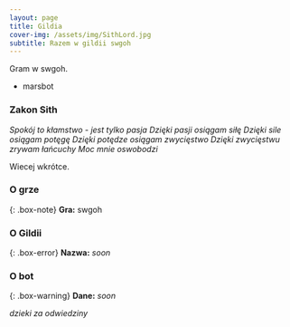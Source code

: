 ```yaml
---
layout: page
title: Gildia
cover-img: /assets/img/SithLord.jpg
subtitle: Razem w gildii swgoh
---
```


Gram w swgoh.

- marsbot


### Zakon Sith

*Spokój to kłamstwo - jest tylko pasja
Dzięki pasji osiągam siłę
Dzięki sile osiągam potęgę
Dzięki potędze osiągam zwycięstwo
Dzięki zwycięstwu zrywam łańcuchy
Moc mnie oswobodzi*



Wiecej wkrótce.



### O grze

{: .box-note}
**Gra:** swgoh

### O Gildii

{: .box-error}
**Nazwa:** *soon*<br/>

### O bot

{: .box-warning}
**Dane:** *soon*<br/>




*dzieki za odwiedziny*
